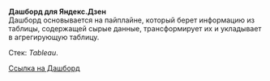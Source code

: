 **Дашборд для Яндекс.Дзен**    
Дашборд основывается на пайплайне, который берет информацию из таблицы, содержащей сырые данные, 
трансформирует их и укладывает в агрегирующую таблицу. 

Стек: *Tableau*.  

[Ссылка на Дашборд](https://public.tableau.com/profile/anna7898#!/vizhome/__15993301318830/sheet4)
